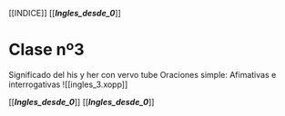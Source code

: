 [[INDICE]]
[[___Ingles_desde_0___]]
# Clase nº3
Significado del his y her con vervo tube 
Oraciones simple: Afimativas e interrogativas
![[ingles_3.xopp]]


























[[___Ingles_desde_0___]]
[[___Ingles_desde_0___]]